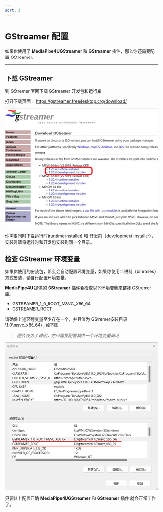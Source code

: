 ```yaml
---
sort: 3
---
```


# GStreamer 配置

如果你使用了 **MediaPipe4UGStreamer** 和 **GStreamer** 插件，那么你还需要配置 GStreamer.

---

## 下载 GStreamer   

到 GStremer 官网下载 GStreamer 开发包和运行库   

打开下载页面： https://gstreamer.freedesktop.org/download/

[![GStremer下载](images/gstremer_download.jpg "Shiprock")](images/gstremer_download.jpg)

你需要同时下载运行时(runtime installer) 和 开发包（development installer），安装时请将运行时和开发包安装到同一个目录。

## 检查 GStreamer 环境变量

如果你使用的安装包，那么会自动配置环境变量，如果你使用二进制（binraries）方式安装，请自行配置环境变量。

**MediaPipe4U** 提供的 **GStreamer** 插件会检查以下环境变量来链接 GStremer 库。

- GSTREAMER_1_0_ROOT_MSVC_X86_64
- GSTREAMER_ROOT

请确保上述环境变量至少存在一个，并且值为 GStremer安装目录\1.0\msvc_x86_64\ , 如下图

> *图片仅为了说明，你只需要配置其中一个环境变量即可*   

[![GStremer Env](images/gstremer_env.jpg "Shiprock")](images/gstremer_env.jpg)



只要以上配置正确 **MediaPipe4UGStreamer** 和 **GStreamer** 插件 就会正常工作了。